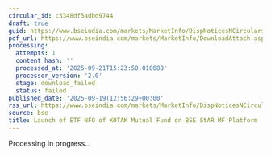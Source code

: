 ```yaml
---
circular_id: c3348df5adbd9744
draft: true
guid: https://www.bseindia.com/markets/MarketInfo/DispNoticesNCirculars.aspx?Noticeid={43BD9F3B-3885-440B-907D-FFB9B2085827}&noticeno=20250919-26&dt=09/19/2025&icount=26&totcount=44&flag=0
pdf_url: https://www.bseindia.com/markets/MarketInfo/DownloadAttach.aspx?id=20250919-26&attachedId=
processing:
  attempts: 1
  content_hash: ''
  processed_at: '2025-09-21T15:23:50.010688'
  processor_version: '2.0'
  stage: download_failed
  status: failed
published_date: '2025-09-19T12:56:29+00:00'
rss_url: https://www.bseindia.com/markets/MarketInfo/DispNoticesNCirculars.aspx?Noticeid={43BD9F3B-3885-440B-907D-FFB9B2085827}&noticeno=20250919-26&dt=09/19/2025&icount=26&totcount=44&flag=0
source: bse
title: Launch of ETF NFO of KOTAK Mutual Fund on BSE StAR MF Platform
---
```


Processing in progress...